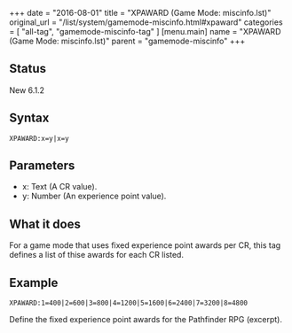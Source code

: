 +++
date = "2016-08-01"
title = "XPAWARD (Game Mode: miscinfo.lst)"
original_url = "/list/system/gamemode-miscinfo.html#xpaward"
categories = [ "all-tag", "gamemode-miscinfo-tag" ]
[menu.main]
    name = "XPAWARD (Game Mode: miscinfo.lst)"
    parent = "gamemode-miscinfo"
+++

## Status

New 6.1.2

## Syntax

`XPAWARD:x=y|x=y`

## Parameters

-   x: Text (A CR value).
-   y: Number (An experience point value).



What it does
------------

For a game mode that uses fixed experience point awards per CR, this tag
defines a list of thise awards for each CR listed.

Example
-------

`XPAWARD:1=400|2=600|3=800|4=1200|5=1600|6=2400|7=3200|8=4800`

Define the fixed experience point awards for the Pathfinder RPG
(excerpt).

